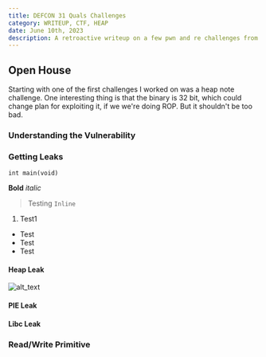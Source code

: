 ```yaml
---
title: DEFCON 31 Quals Challenges
category: WRITEUP, CTF, HEAP
date: June 10th, 2023
description: A retroactive writeup on a few pwn and re challenges from DEFCON 31 Quals.
---
```


## Open House

Starting with one of the first challenges I worked on was a
heap note challenge. One interesting thing is that
the binary is 32 bit, which could change plan for exploiting it,
if we we're doing ROP. But it shouldn't be too bad.

### Understanding the Vulnerability

### Getting Leaks

```
int main(void)
```

**Bold**
_italic_

> Testing
> `Inline`

1. Test1

- Test
- Test
- Test

#### Heap Leak

![alt_text]("/public/images/logo.jpg")

#### PIE Leak

#### Libc Leak

### Read/Write Primitive
